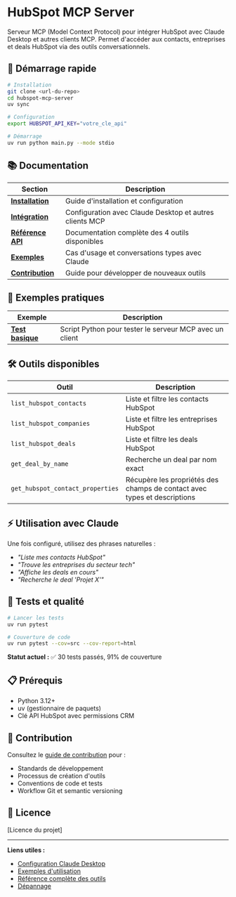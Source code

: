 # HubSpot MCP Server

Serveur MCP (Model Context Protocol) pour intégrer HubSpot avec Claude Desktop et autres clients MCP. Permet d'accéder aux contacts, entreprises et deals HubSpot via des outils conversationnels.

## 🚀 Démarrage rapide

```bash
# Installation
git clone <url-du-repo>
cd hubspot-mcp-server
uv sync

# Configuration
export HUBSPOT_API_KEY="votre_cle_api"

# Démarrage
uv run python main.py --mode stdio
```

## 📚 Documentation

| Section | Description |
|---------|-------------|
| **[Installation](docs/installation.md)** | Guide d'installation et configuration |
| **[Intégration](docs/integration.md)** | Configuration avec Claude Desktop et autres clients MCP |
| **[Référence API](docs/api-reference.md)** | Documentation complète des 4 outils disponibles |
| **[Exemples](docs/examples.md)** | Cas d'usage et conversations types avec Claude |
| **[Contribution](docs/contributing.md)** | Guide pour développer de nouveaux outils |

## 🧪 Exemples pratiques

| Exemple | Description |
|---------|-------------|
| **[Test basique](examples/basic/)** | Script Python pour tester le serveur MCP avec un client |

## 🛠️ Outils disponibles

| Outil | Description |
|-------|-------------|
| `list_hubspot_contacts` | Liste et filtre les contacts HubSpot |
| `list_hubspot_companies` | Liste et filtre les entreprises HubSpot |
| `list_hubspot_deals` | Liste et filtre les deals HubSpot |
| `get_deal_by_name` | Recherche un deal par nom exact |
| `get_hubspot_contact_properties` | Récupère les propriétés des champs de contact avec types et descriptions |

## ⚡ Utilisation avec Claude

Une fois configuré, utilisez des phrases naturelles :

- *"Liste mes contacts HubSpot"*
- *"Trouve les entreprises du secteur tech"*
- *"Affiche les deals en cours"*
- *"Recherche le deal 'Projet X'"*

## 🧪 Tests et qualité

```bash
# Lancer les tests
uv run pytest

# Couverture de code
uv run pytest --cov=src --cov-report=html
```

**Statut actuel :** ✅ 30 tests passés, 91% de couverture

## 📋 Prérequis

- Python 3.12+
- uv (gestionnaire de paquets)
- Clé API HubSpot avec permissions CRM

## 🤝 Contribution

Consultez le [guide de contribution](docs/contributing.md) pour :
- Standards de développement
- Processus de création d'outils
- Conventions de code et tests
- Workflow Git et semantic versioning

## 📄 Licence

[Licence du projet]

---

**Liens utiles :**
- [Configuration Claude Desktop](docs/integration.md#intégration-avec-claude-desktop)
- [Exemples d'utilisation](docs/examples.md#conversations-dexemple)
- [Référence complète des outils](docs/api-reference.md)
- [Dépannage](docs/integration.md#dépannage)
